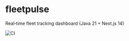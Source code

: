 # fleetpulse
Real‑time fleet tracking dashboard (Java 21 + Next.js 14)

![CI](https://github.com/gabpaesschulz/fleetpulse/actions/workflows/ci.yml/badge.svg)